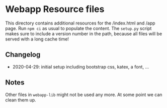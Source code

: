 Webapp Resource files
========================

This directory contains additional resources for the /index.html and /app page.
Run `npm ci` as usual to populate the content.
The `setup.py` script makes sure to include a version number in the path, because all files will be served with a long cache time!

Changelog
---------

* 2020-04-29: initial setup including bootstrap css, katex, a font, ...


Notes
-----

Other files in `webapp-lib` might not be used any more. At some point we can clean them up.